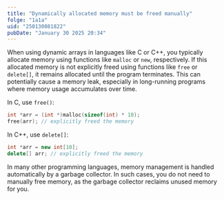 ```yaml
---
title: "Dynamically allocated memory must be freed manually"
folge: "1a1a"
uid: "250130081822"
pubDate: "January 30 2025 20:34"
---
```


When using dynamic arrays in languages like C or C++, you typically allocate memory using functions like `malloc` or `new`, respectively. If this allocated memory is not explicitly freed using functions like `free` or `delete[]`, it remains allocated until the program terminates. This can potentially cause a memory leak, especially in long-running programs where memory usage accumulates over time.

In C, use `free()`:
```c
int *arr = (int *)malloc(sizeof(int) * 10);
free(arr); // explicitly freed the memory
```

In C++, use `delete[]`:
```cpp
int *arr = new int[10];
delete[] arr; // explicitly freed the memory
```

In many other programming languages, memory management is handled automatically by a garbage collector. In such cases, you do not need to manually free memory, as the garbage collector reclaims unused memory for you.